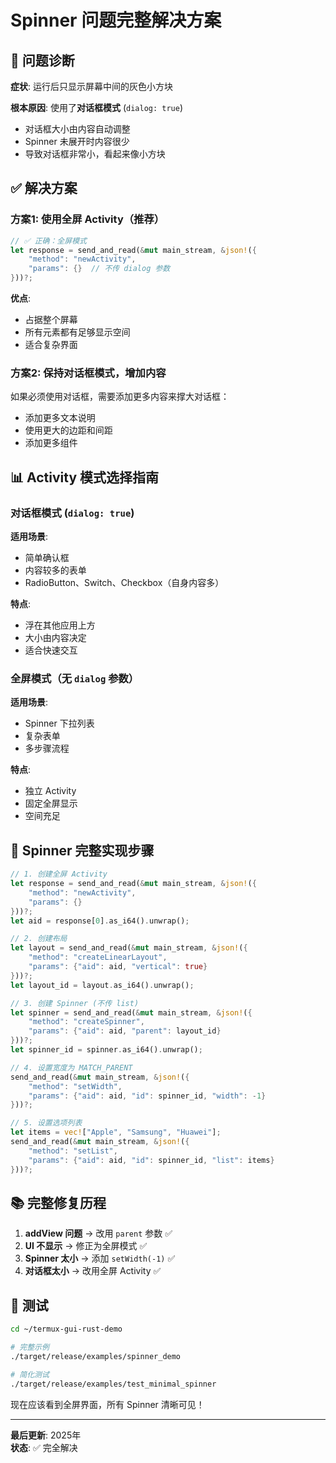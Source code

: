 # Spinner 问题完整解决方案

## 🎯 问题诊断

**症状**: 运行后只显示屏幕中间的灰色小方块

**根本原因**: 使用了**对话框模式** (`dialog: true`)
- 对话框大小由内容自动调整
- Spinner 未展开时内容很少
- 导致对话框非常小，看起来像小方块

## ✅ 解决方案

### 方案1: 使用全屏 Activity（推荐）

```rust
// ✅ 正确：全屏模式
let response = send_and_read(&mut main_stream, &json!({
    "method": "newActivity",
    "params": {}  // 不传 dialog 参数
}))?;
```

**优点**:
- 占据整个屏幕
- 所有元素都有足够显示空间
- 适合复杂界面

### 方案2: 保持对话框模式，增加内容

如果必须使用对话框，需要添加更多内容来撑大对话框：
- 添加更多文本说明
- 使用更大的边距和间距
- 添加更多组件

## 📊 Activity 模式选择指南

### 对话框模式 (`dialog: true`)
**适用场景**:
- 简单确认框
- 内容较多的表单
- RadioButton、Switch、Checkbox（自身内容多）

**特点**:
- 浮在其他应用上方
- 大小由内容决定
- 适合快速交互

### 全屏模式（无 `dialog` 参数）
**适用场景**:
- Spinner 下拉列表
- 复杂表单
- 多步骤流程

**特点**:
- 独立 Activity
- 固定全屏显示
- 空间充足

## 🔧 Spinner 完整实现步骤

```rust
// 1. 创建全屏 Activity
let response = send_and_read(&mut main_stream, &json!({
    "method": "newActivity",
    "params": {}
}))?;
let aid = response[0].as_i64().unwrap();

// 2. 创建布局
let layout = send_and_read(&mut main_stream, &json!({
    "method": "createLinearLayout",
    "params": {"aid": aid, "vertical": true}
}))?;
let layout_id = layout.as_i64().unwrap();

// 3. 创建 Spinner (不传 list)
let spinner = send_and_read(&mut main_stream, &json!({
    "method": "createSpinner",
    "params": {"aid": aid, "parent": layout_id}
}))?;
let spinner_id = spinner.as_i64().unwrap();

// 4. 设置宽度为 MATCH_PARENT
send_and_read(&mut main_stream, &json!({
    "method": "setWidth",
    "params": {"aid": aid, "id": spinner_id, "width": -1}
}))?;

// 5. 设置选项列表
let items = vec!["Apple", "Samsung", "Huawei"];
send_and_read(&mut main_stream, &json!({
    "method": "setList",
    "params": {"aid": aid, "id": spinner_id, "list": items}
}))?;
```

## 📚 完整修复历程

1. **addView 问题** → 改用 `parent` 参数 ✅
2. **UI 不显示** → 修正为全屏模式 ✅
3. **Spinner 太小** → 添加 `setWidth(-1)` ✅
4. **对话框太小** → 改用全屏 Activity ✅

## 🚀 测试

```bash
cd ~/termux-gui-rust-demo

# 完整示例
./target/release/examples/spinner_demo

# 简化测试
./target/release/examples/test_minimal_spinner
```

现在应该看到全屏界面，所有 Spinner 清晰可见！

---

**最后更新**: 2025年  
**状态**: ✅ 完全解决
